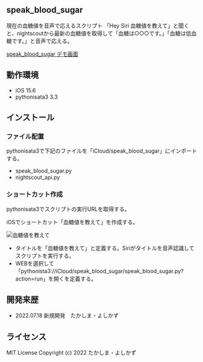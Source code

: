 ## speak_blood_sugar
現在の血糖値を音声で応えるスクリプト
「Hey Siri 血糖値を教えて」と聞くと、nightscoutから最新の血糖値を取得して「血糖は○○○です。」「血糖は低血糖です。」と音声で応える。

[speak_blood_sugar デモ画面](https://twitter.com/takobouzu00/status/1549169086948872192?s=21&t=t9s2WZuuHtxIFTRZDKIujA)

## 動作環境
- iOS 15.6
- pythonisata3 3.3
## インストール
### ファイル配置
pythonisata3で下記のファイルを「iCloud/speak_blood_sugar」にインポートする。
- speak_blood_sugar.py
- nightscout_api.py
### ショートカット作成
pythonisata3でスクリプトの実行URLを取得する。



iOSでショートカット「血糖値を教えて」を作成する。

![血糖値を教えて](https://user-images.githubusercontent.com/108761384/179632536-b2fb3575-733a-4ffc-b9a7-63e0f1acc33a.png)

- タイトルを「血糖値を教えて」と定義する。Siriがタイトルを音声認識してスクリプトを実行する。
- WEBを選択して「pythonista3://iCloud/speak_blood_sugar/speak_blood_sugar.py?action=run」を開くを定義する。



## 開発来歴
- 2022.07.18 新規開発　たかしま・よしかず
## ライセンス
MIT License
Copyright (c) 2022 たかしま・よしかず

